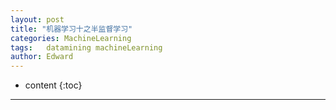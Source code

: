 ```yaml
---
layout: post
title: "机器学习十之半监督学习"
categories: MachineLearning
tags:   datamining machineLearning 
author: Edward
---
```


* content
{:toc}



--------------------

